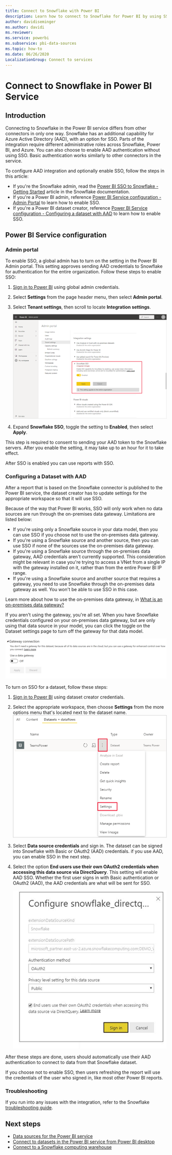 ```yaml
---
title: Connect to Snowflake with Power BI
description: Learn how to connect to Snowflake for Power BI by using SSO authentication.
author: davidiseminger
ms.author: davidi
ms.reviewer: 
ms.service: powerbi
ms.subservice: pbi-data-sources
ms.topic: how-to
ms.date: 06/26/2020
LocalizationGroup: Connect to services
---
```

# Connect to Snowflake in Power BI Service

## Introduction

Connecting to Snowflake in the Power BI service  differs from other connectors in only one way. Snowflake has an additional capability for Azure Active Directory (AAD), with an option for SSO. Parts of the integration require different administrative roles across Snowflake, Power BI, and Azure. You can also choose to enable AAD authentication without using SSO. Basic authentication works similarly to other connectors in the service.

To configure AAD integration and optionally enable SSO, follow the steps in this article:

* If you're the Snowflake admin, read the [Power BI SSO to Snowflake - Getting Started](https://docs.snowflake.com/en/user-guide/oauth-powerbi.html) article in the Snowflake documentation.
* If you're a Power BI admin, reference [Power BI Service configuration - Admin Portal](service-connect-snowflake.md#admin-portal) to learn how to enable SSO.
* If you're a Power BI dataset creator, reference [Power BI Service configuration - Configuring a dataset with AAD](service-connect-snowflake.md#configuring-a-dataset-with-aad) to learn how to enable SSO.

## Power BI Service configuration

### Admin portal

To enable SSO, a global admin has to turn on the setting in the Power BI Admin portal. This setting approves sending AAD credentials to Snowflake for authentication for the entire organization. Follow these steps to enable SSO:

1. [Sign in to Power BI](https://app.powerbi.com) using global admin credentials.
1. Select **Settings** from the page header menu, then select **Admin portal**.
1. Select **Tenant settings**, then scroll to locate **Integration settings**.

   ![Tenant setting for Snowflake SSO](media/service-connect-snowflake/snowflake-sso-tenant.png)

4. Expand **Snowflake SSO**, toggle the setting to **Enabled**, then select **Apply**.

This step is required to consent to sending your AAD token to the  Snowflake  servers. After you enable the setting, it may take up to an hour for it to take effect.

After SSO is enabled you can use reports with SSO.

### Configuring a Dataset with AAD

After a report that is based on the Snowflake connector is published to the Power BI service, the dataset creator has to update settings for the appropriate workspace so that it will use SSO.

Because of the way that Power BI works, SSO will only work when no data sources are run through the on-premises data gateway. Limitations are listed below:

* If you're using only a Snowflake source in your data model, then you can use SSO if you choose not to use the on-premises data gateway.
* If you're using a Snowflake source and another source, then you can use SSO if none of the sources use the on-premises data gateway.
* If you're using a Snowflake source through the on-premises data gateway, AAD credentials aren't currently supported. This consideration might be relevant in case you're trying to access a VNet from a single IP with the gateway installed on it, rather than from the entire Power BI IP range.
* If you're using a Snowflake source and another source that requires a gateway, you need to use Snowflake through the on-premises data gateway as well. You won't be able to use SSO in this case.

Learn more about how to use the on-premises data gateway, in [What is an on-premises data gateway?](service-gateway-onprem.md)

If you aren't using the gateway, you're all set. When you have Snowflake credentials configured on your on-premises data gateway, but are only using that data source in your model, you can click the toggle on the Dataset settings page to turn off the gateway for that data model.

![Dataset setting to toggle off Gateway](media/service-connect-snowflake/snowflake-gateway-toggle-off.png)

To turn on SSO for a dataset, follow these steps:

1. [Sign in to Power BI](https://app.powerbi.com) using dataset creator credentials.
1. Select the appropriate workspace, then choose **Settings** from the more options menu that's located next to the dataset name.
  ![More options menu appears on hover](media/service-connect-snowflake/dataset-settings-2.png)
1. Select **Data source credentials** and sign in. The dataset can be signed into Snowflake with Basic or OAuth2 (AAD) credentials. if you use AAD, you can enable SSO in the next step.
1. Select the option **End users use their own OAuth2 credentials when accessing this data source via DirectQuery**. This setting will enable AAD SSO. Whether the first user signs in with Basic authentication or OAuth2 (AAD), the AAD credentials are what will be sent for SSO.

    ![Dataset setting for Snowflake SSO](media/service-connect-snowflake/snowflake-sso-cred-ui.png)

After these steps are done, users should automatically use their AAD authentication to connect to data from that Snowflake dataset.

If you choose not to enable SSO, then users refreshing the report will use the credentials of the user who signed in, like most other Power BI reports.

### Troubleshooting

If you run into any issues with the integration, refer to the Snowflake [troubleshooting guide](https://docs.snowflake.com/en/user-guide/oauth-powerbi.html#troubleshooting).

## Next steps

* [Data sources for the Power BI service](service-get-data.md)
* [Connect to datasets in the Power BI service from Power BI desktop](desktop-report-lifecycle-datasets.md)
* [Connect to a Snowflake computing warehouse](desktop-connect-snowflake.md)